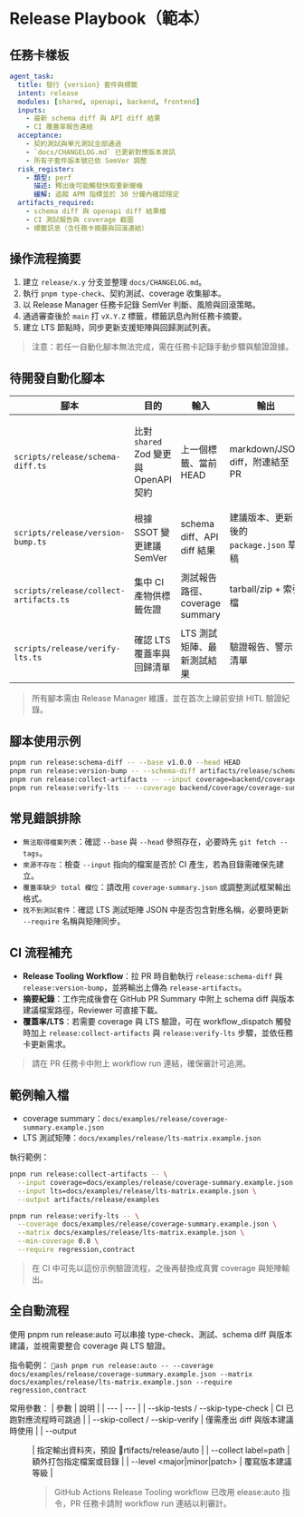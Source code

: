 ﻿# Release Playbook（範本）

## 任務卡樣板
```yaml
agent_task:
  title: 發行 {version} 套件與標籤
  intent: release
  modules: [shared, openapi, backend, frontend]
  inputs:
    - 最新 schema diff 與 API diff 結果
    - CI 覆蓋率報告連結
  acceptance:
    - 契約測試與單元測試全部通過
    - `docs/CHANGELOG.md` 已更新對應版本資訊
    - 所有子套件版本號已依 SemVer 調整
  risk_register:
    - 類型: perf
      描述: 釋出後可能觸發快取重新暖機
      緩解: 追蹤 APM 指標並於 30 分鐘內確認穩定
  artifacts_required:
    - schema diff 與 openapi diff 結果檔
    - CI 測試報告與 coverage 截圖
    - 標籤訊息（含任務卡摘要與回滾連結）
```

## 操作流程摘要
1. 建立 `release/x.y` 分支並整理 `docs/CHANGELOG.md`。
2. 執行 `pnpm type-check`、契約測試、coverage 收集腳本。
3. 以 Release Manager 任務卡記錄 SemVer 判斷、風險與回滾策略。
4. 通過審查後於 `main` 打 `vX.Y.Z` 標籤，標籤訊息內附任務卡摘要。
5. 建立 LTS 節點時，同步更新支援矩陣與回歸測試列表。

> 注意：若任一自動化腳本無法完成，需在任務卡記錄手動步驟與驗證證據。

## 待開發自動化腳本
| 腳本 | 目的 | 輸入 | 輸出 | 備註 |
| --- | --- | --- | --- | --- |
| `scripts/release/schema-diff.ts` | 比對 `shared` Zod 變更與 OpenAPI 契約 | 上一個標籤、當前 HEAD | markdown/JSON diff，附連結至 PR | 未完成，先由 Schema Steward 手動產生 |
| `scripts/release/version-bump.ts` | 根據 SSOT 變更建議 SemVer | schema diff、API diff 結果 | 建議版本、更新後的 `package.json` 草稿 | 需支援 dry-run 模式 |
| `scripts/release/collect-artifacts.ts` | 集中 CI 產物供標籤佐證 | 測試報告路徑、coverage summary | tarball/zip + 索引檔 | 成功後上傳至發行附件 |
| `scripts/release/verify-lts.ts` | 確認 LTS 覆蓋率與回歸清單 | LTS 測試矩陣、最新測試結果 | 驗證報告、警示清單 | 僅在 LTS 節點執行 |

> 所有腳本需由 Release Manager 維護，並在首次上線前安排 HITL 驗證紀錄。

## 腳本使用示例
```bash
pnpm run release:schema-diff -- --base v1.0.0 --head HEAD
pnpm run release:version-bump -- --schema-diff artifacts/release/schema-diff/schema-diff.json
pnpm run release:collect-artifacts -- --input coverage=backend/coverage/coverage-summary.json --input junit=backend/artifacts/junit.xml
pnpm run release:verify-lts -- --coverage backend/coverage/coverage-summary.json --matrix artifacts/release/lts-matrix.json --require regression,contract
```

## 常見錯誤排除
- `無法取得檔案列表`：確認 `--base` 與 `--head` 參照存在，必要時先 `git fetch --tags`。
- `來源不存在`：檢查 `--input` 指向的檔案是否於 CI 產生，若為目錄需確保先建立。
- `覆蓋率缺少 total 欄位`：請改用 `coverage-summary.json` 或調整測試框架輸出格式。
- `找不到測試套件`：確認 LTS 測試矩陣 JSON 中是否包含對應名稱，必要時更新 `--require` 名稱與矩陣同步。

## CI 流程補充
- **Release Tooling Workflow**：拉 PR 時自動執行 `release:schema-diff` 與 `release:version-bump`，並將輸出上傳為 `release-artifacts`。
- **摘要紀錄**：工作完成後會在 GitHub PR Summary 中附上 schema diff 與版本建議檔案路徑，Reviewer 可直接下載。
- **覆蓋率/LTS**：若需要 coverage 與 LTS 驗證，可在 workflow_dispatch 觸發時加上 `release:collect-artifacts` 與 `release:verify-lts` 步驟，並依任務卡更新需求。

> 請在 PR 任務卡中附上 workflow run 連結，確保審計可追溯。
## 範例輸入檔
- coverage summary：`docs/examples/release/coverage-summary.example.json`
- LTS 測試矩陣：`docs/examples/release/lts-matrix.example.json`

執行範例：
```bash
pnpm run release:collect-artifacts -- \
  --input coverage=docs/examples/release/coverage-summary.example.json \
  --input lts=docs/examples/release/lts-matrix.example.json \
  --output artifacts/release/examples

pnpm run release:verify-lts -- \
  --coverage docs/examples/release/coverage-summary.example.json \
  --matrix docs/examples/release/lts-matrix.example.json \
  --min-coverage 0.8 \
  --require regression,contract
```

> 在 CI 中可先以這份示例驗證流程，之後再替換成真實 coverage 與矩陣輸出。
## 全自動流程

使用 pnpm run release:auto 可以串接 type-check、測試、schema diff 與版本建議，並視需要整合 coverage 與 LTS 驗證。

指令範例：
`ash
pnpm run release:auto -- --coverage docs/examples/release/coverage-summary.example.json --matrix docs/examples/release/lts-matrix.example.json --require regression,contract
`

常用參數：
| 參數 | 說明 |
| --- | --- |
| --skip-tests / --skip-type-check | CI 已跑對應流程時可跳過 |
| --skip-collect / --skip-verify | 僅需產出 diff 與版本建議時使用 |
| --output <dir> | 指定輸出資料夾，預設 rtifacts/release/auto |
| --collect label=path | 額外打包指定檔案或目錄 |
| --level <major|minor|patch> | 覆寫版本建議等級 |

> GitHub Actions Release Tooling workflow 已改用 
elease:auto 指令，PR 任務卡請附 workflow run 連結以利審計。
